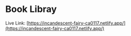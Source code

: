 # Book Libray

Live Link: [https://incandescent-fairy-ca0117.netlify.app/](https://incandescent-fairy-ca0117.netlify.app/) 

